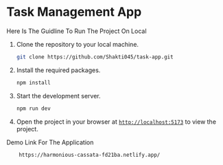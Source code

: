 # Task Management App

Here Is The Guidline To Run The Project On Local



1. Clone the repository to your local machine.
    ```sh
    git clone https://github.com/Shakti045/task-app.git
    ```

1. Install the required packages.
    ```sh
    npm install
    ```

1. Start the development server.
    ```sh
    npm run dev
    ```
1. Open the project in your browser at [`http://localhost:5173`](http://localhost:5173) to view the project.

Demo Link For The Application
```sh
    https://harmonious-cassata-fd21ba.netlify.app/
```
